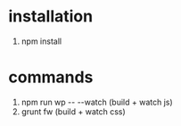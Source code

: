 # installation
1. npm install

# commands
1. npm run wp -- --watch (build + watch js)
2. grunt fw (build + watch css)

